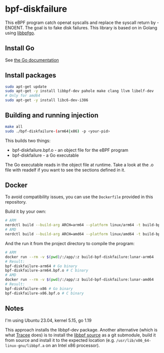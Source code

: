 # bpf-diskfailure
This eBPF program catch openat syscalls and replace the syscall return by -ENOENT. The goal is to fake disk failures. This library is based on in Golang using [libbpfgo](http://github.com/aquasecurity/libbpfgo). 

## Install Go 

See [the Go documentation](https://golang.org/doc/install)

## Install packages

```sh
sudo apt-get update
sudo apt-get -y install libbpf-dev pahole make clang llvm libelf-dev
# Only for amd64
sudo apt-get -y install libc6-dev-i386
```

## Building and running injection

```sh
make all
sudo ./bpf-diskfailure-(arm64|x86) -p <your-pid>
```

This builds two things:
* bpf-diskfailure.bpf.o - an object file for the eBPF program
* bpf-diskfailure - a Go executable

The Go executable reads in the object file at runtime. Take a look at the .o file with readelf if you want to see the sections defined in it.

## Docker

To avoid compatibility issues, you can use the `Dockerfile` provided in this repository.

Build it by your own:

```bash
# ARM
nerdctl build --build-arg ARCH=arm64 --platform linux/arm64 -t build-bpf-diskfailure:lunar-arm64 .
# AMD
nerdctl build --build-arg ARCH=amd64 --platform linux/amd64 -t build-bpf-diskfailure:lunar-amd64 .
```

And the run it from the project directory to compile the program:

```bash
# ARM
docker run --rm -v $(pwd)/:/app/:z build-bpf-diskfailure:lunar-arm64
# Result:
bpf-diskfailure-arm64 # Go binary
bpf-diskfailure-arm64.bpf.o # C binary
# AMD
docker run --rm -v $(pwd)/:/app/:z build-bpf-diskfailure:lunar-amd64
# Result:
bpf-diskfailure-x86 # Go binary
bpf-diskfailure-x86.bpf.o # C binary

```

## Notes 

I'm using Ubuntu 23.04, kernel 5.15, go 1.19

This approach installs the libbpf-dev package. Another alternative (which is what [Tracee](https://github.com/aquasecurity/tracee) does) is to install the [libbpf source](https://github.com/libbpf/libbpf) as a git submodule, build it from source and install it to the expected location (e.g. `/usr/lib/x86_64-linux-gnu/libbpf.a` on an Intel x86 processor).
